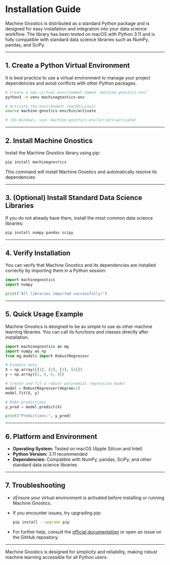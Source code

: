 # Installation Guide

Machine Gnostics is distributed as a standard Python package and is designed for easy installation and integration into your data science workflow. The library has been tested on macOS with Python 3.11 and is fully compatible with standard data science libraries such as NumPy, pandas, and SciPy.

---

## 1. Create a Python Virtual Environment

It is best practice to use a virtual environment to manage your project dependencies and avoid conflicts with other Python packages.

```bash
# Create a new virtual environment named 'machine-gnostics-env'
python3 -m venv machinegnostics-env

# Activate the environment (macOS/Linux)
source machine-gnostics-env/bin/activate

# (On Windows, use: machine-gnostics-env\Scripts\activate)
```

---

## 2. Install Machine Gnostics

Install the Machine Gnostics library using pip:

```bash
pip install machinegnostics
```

This command will install Machine Gnostics and automatically resolve its dependencies.

---

## 3. (Optional) Install Standard Data Science Libraries

If you do not already have them, install the most common data science libraries:

```bash
pip install numpy pandas scipy
```

---

## 4. Verify Installation

You can verify that Machine Gnostics and its dependencies are installed correctly by importing them in a Python session:

```python
import machinegnostics
import numpy

print("All libraries imported successfully!")
```

---

## 5. Quick Usage Example

Machine Gnostics is designed to be as simple to use as other machine learning libraries. You can call its functions and classes directly after installation.

```python
import machinegnostics as mg
import numpy as np
from mg.models import RobustRegressor

# Example data
X = np.array([[1], [2], [3], [4]])
y = np.array([2, 4, 6, 8])

# Create and fit a robust polynomial regression model
model = RobustRegressor(degree=1)
model.fit(X, y)

# Make predictions
y_pred = model.predict(X)

print("Predictions:", y_pred)
```

---

## 6. Platform and Environment

- **Operating System:** Tested on macOS (Apple Silicon and Intel)
- **Python Version:** 3.11 recommended
- **Dependencies:** Compatible with NumPy, pandas, SciPy, and other standard data science libraries

---

## 7. Troubleshooting

- zEnsure your virtual environment is activated before installing or running Machine Gnostics.
- If you encounter issues, try upgrading pip:
  ```bash
  pip install --upgrade pip
  ```

- For further help, consult the [official documentation](https://github.com/MachineGnostics) or open an issue on the GitHub repository.

---

Machine Gnostics is designed for simplicity and reliability, making robust machine learning accessible for all Python users.
